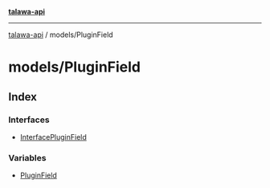 [**talawa-api**](../../README.md)

***

[talawa-api](../../modules.md) / models/PluginField

# models/PluginField

## Index

### Interfaces

- [InterfacePluginField](interfaces/InterfacePluginField.md)

### Variables

- [PluginField](variables/PluginField.md)
